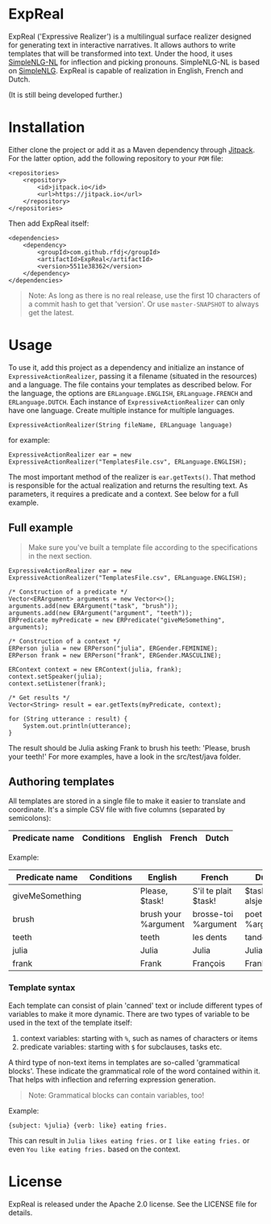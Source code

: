 # ExpReal

ExpReal ('Expressive Realizer') is a multilingual surface realizer designed for generating text in interactive narratives. It allows authors to write templates that will be transformed into text. Under the hood, it uses [SimpleNLG-NL](https://github.com/rfdj/SimpleNLG-NL) for inflection and picking pronouns. SimpleNLG-NL is based on [SimpleNLG](https://github.com/simplenlg/simplenlg). ExpReal is capable of realization in English, French and Dutch.

(It is still being developed further.)

# Installation
Either clone the project or add it as a Maven dependency through [Jitpack](https://jitpack.io). For the latter option, add the following repository to your `POM` file:

```
<repositories>
    <repository>
        <id>jitpack.io</id>
        <url>https://jitpack.io</url>
    </repository>
</repositories>
```

Then add ExpReal itself:

```
<dependencies>
    <dependency>
        <groupId>com.github.rfdj</groupId>
        <artifactId>ExpReal</artifactId>
        <version>5511e38362</version>
    </dependency>
</dependencies>
```

> Note: As long as there is no real release, use the first 10 characters of a commit hash to get that 'version'. Or use `master-SNAPSHOT` to always get the latest.

# Usage
To use it, add this project as a dependency and initialize an instance of `ExpressiveActionRealizer`, passing it a filename (situated in the resources) and a language. The file contains your templates as described below. For the language, the options are `ERLanguage.ENGLISH`, `ERLanguage.FRENCH` and `ERLanguage.DUTCH`. Each instance of `ExpressiveActionRealizer` can only have one language. Create multiple instance for multiple languages.

```
ExpressiveActionRealizer(String fileName, ERLanguage language)
```
for example:
```
ExpressiveActionRealizer ear = new ExpressiveActionRealizer("TemplatesFile.csv", ERLanguage.ENGLISH);
```

The most important method of the realizer is `ear.getTexts()`. That method is responsible for the actual realization and returns the resulting text. As parameters, it requires a predicate and a context. See below for a full example.

## Full example
> Make sure you've built a template file according to the specifications in the next section.
```
ExpressiveActionRealizer ear = new ExpressiveActionRealizer("TemplatesFile.csv", ERLanguage.ENGLISH);

/* Construction of a predicate */
Vector<ERArgument> arguments = new Vector<>();
arguments.add(new ERArgument("task", "brush"));
arguments.add(new ERArgument("argument", "teeth"));
ERPredicate myPredicate = new ERPredicate("giveMeSomething", arguments);

/* Construction of a context */
ERPerson julia = new ERPerson("julia", ERGender.FEMININE);
ERPerson frank = new ERPerson("frank", ERGender.MASCULINE);

ERContext context = new ERContext(julia, frank);
context.setSpeaker(julia);
context.setListener(frank);

/* Get results */
Vector<String> result = ear.getTexts(myPredicate, context);

for (String utterance : result) {
    System.out.println(utterance);
}
```
The result should be Julia asking Frank to brush his teeth: 'Please, brush your teeth!'
For more examples, have a look in the src/test/java folder.

## Authoring templates
All templates are stored in a single file to make it easier to translate and coordinate. It's a simple CSV file with five columns (separated by semicolons):

| Predicate name | Conditions | English | French | Dutch|
|---|---|---|---|---|

Example:


| Predicate name | Conditions | English | French | Dutch|
|---|---|---|---|---|
|giveMeSomething| |Please, $task!|S'il te plait $task!| $task, alsjeblieft!|
|brush| |brush your %argument|brosse-toi %argument|poets je %argument|
|teeth| |teeth|les dents|tanden|
|julia| |Julia|Julia|Julia|
|frank| |Frank|François|Frank|

### Template syntax
Each template can consist of plain 'canned' text or include different types of variables to make it more dynamic. There are two types of variable to be used in the text of the template itself:
1. context variables: starting with `%`, such as names of characters or items 
1. predicate variables: starting with `$` for subclauses, tasks etc.

A third type of non-text items in templates are so-called 'grammatical blocks'. These indicate the grammatical role of the word contained within it. That helps with inflection and referring expression generation.

> Note: Grammatical blocks can contain variables, too!

Example:

```
{subject: %julia} {verb: like} eating fries.
``` 

This can result in `Julia likes eating fries.` or `I like eating fries.` or even `You like eating fries.` based on the context.

# License
ExpReal is released under the Apache 2.0 license. See the LICENSE file for details.



